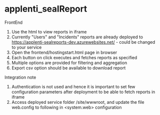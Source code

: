 # applenti_sealReport

FrontEnd
1. Use the html to view reports in iframe
2. Currently "Users" and "Incidents" reports are already deployed to https://applenti-sealreports-dev.azurewebsites.net/ - could be changed to your service
3. Open the frontend/hostingstart.html page in browser
4. Each button on click executes and fetches reports as specified
5. Multiple options are provided for filtering and aggregation 
6. Export csv option should be available to download report


Integration note
1. Authentication is not used and hence it is important to set few configuration parameters after deployment to be able to fetch reports in iframe
2. Access deployed service folder /site/wwwroot, and update the file web.config to following in <system.web> configuration
    <httpCookies httpOnlyCookies="false" requireSSL="true" sameSite="None"/>
    <sessionState cookieless="false" cookieSameSite="None" timeout="120" />
    
